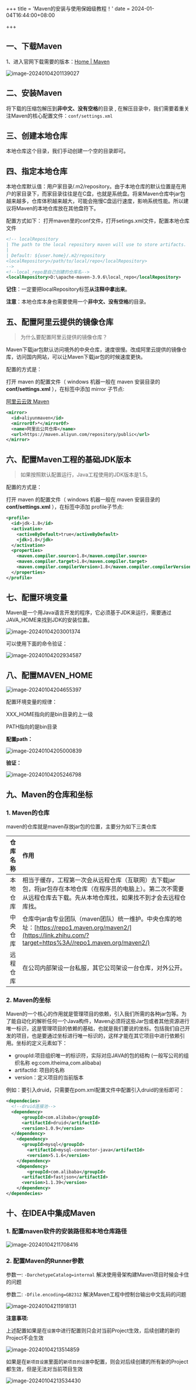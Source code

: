 +++
title = 'Maven的安装与使用保姆级教程！'
date = 2024-01-04T16:44:00+08:00

+++

## 一、下载Maven

1、进入官网下载需要的版本：[Home | Maven](https://maven.apache.org/download.cgi)

![image-20240104201139027](https://ay-1317852779.cos.ap-chengdu.myqcloud.com/Blog/image-20240104201139027.png)

## 二、安装Maven

将下载的压缩包解压到**非中文、没有空格**的目录 , 在解压目录中，我们需要着重关注Maven的核心配置文件：`conf/settings.xml`

## 三、创建本地仓库

本地仓库这个目录，我们手动创建一个空的目录即可。

## 四、指定本地仓库

本地仓库默认值：用户家目录/.m2/repository。由于本地仓库的默认位置是在用户的家目录下，而家目录往往是在C盘，也就是系统盘。将来Maven仓库中jar包越来越多，仓库体积越来越大，可能会拖慢C盘运行速度，影响系统性能。所以建议将Maven的本地仓库放在其他盘符下。

配置方式如下：
打开maven里的conf文件，打开setings.xml文件，配置本地仓库文件

```xml
<!-- localRepository
| The path to the local repository maven will use to store artifacts.
|
| Default: ${user.home}/.m2/repository
<localRepository>/path/to/local/repo</localRepository>
-->
<!--local_repo是自己创建的仓库名-->
<localRepository>D:\apache-maven-3.9.6\local_repo</localRepository>
```

**记住**：一定要把localRepository标签**从注释中拿出来**。

**注意**：本地仓库本身也需要使用一个**非中文、没有空格**的目录。

## 五、配置阿里云提供的镜像仓库

> 为什么要配置阿里云提供的镜像仓库？

Maven下载jar包默认访问境外的中央仓库，速度很慢。改成阿里云提供的镜像仓库，访问国内网站，可以让Maven下载jar包的时候速度更快。

配置的方式是：

打开 maven 的配置文件（ windows 机器一般在 maven 安装目录的 **conf/settings.xml** ），在<mirrors></mirrors>标签中添加 mirror 子节点:

[阿里云云效 Maven](https://developer.aliyun.com/mvn/guide)

```xml
<mirror>
  <id>aliyunmaven</id>
  <mirrorOf>*</mirrorOf>
  <name>阿里云公共仓库</name>
  <url>https://maven.aliyun.com/repository/public</url>
</mirror>
```

## 六、配置Maven工程的基础JDK版本

> 如果按照默认配置运行，Java工程使用的JDK版本是1.5。

配置的方式是：

打开 maven 的配置文件（ windows 机器一般在 maven 安装目录的 **conf/settings.xml** ），在<profiles></profiles>标签中添加 profile子节点:

```xml
<profile>
  <id>jdk-1.8</id>
  <activation>
    <activeByDefault>true</activeByDefault>
    <jdk>1.8</jdk>
  </activation>
  <properties>
    <maven.compiler.source>1.8</maven.compiler.source>
    <maven.compiler.target>1.8</maven.compiler.target>
    <maven.compiler.compilerVersion>1.8</maven.compiler.compilerVersion>
  </properties>
</profile>
```

## 七、配置环境变量

Maven是一个用Java语言开发的程序，它必须基于JDK来运行，需要通过JAVA_HOME来找到JDK的安装位置。

![image-20240104203001374](https://ay-1317852779.cos.ap-chengdu.myqcloud.com/Blog/image-20240104203001374.png)

可以使用下面的命令验证：

![image-20240104202934587](https://ay-1317852779.cos.ap-chengdu.myqcloud.com/Blog/image-20240104202934587.png)

## 八、配置MAVEN_HOME

![image-20240104204655397](https://ay-1317852779.cos.ap-chengdu.myqcloud.com/Blog/image-20240104204655397.png)

配置环境变量的规律：

XXX_HOME指向的是bin目录的上一级

PATH指向的是bin目录

**配置path：**

![image-20240104205000839](https://ay-1317852779.cos.ap-chengdu.myqcloud.com/Blog/image-20240104205000839.png)

**验证：**

![image-20240104205246798](https://ay-1317852779.cos.ap-chengdu.myqcloud.com/Blog/image-20240104205246798.png)

## 九、Maven的仓库和坐标

### 1. Maven的仓库

maven的仓库就是maven存放jar包的位置，主要分为如下三类仓库

| 仓库名称 | 作用                                                         |
| :------: | :----------------------------------------------------------- |
| 本地仓库 | 相当于缓存，工程第一次会从远程仓库（互联网）去下载jar 包，将jar包存在本地仓库（在程序员的电脑上）。第二次不需要从远程仓库去下载。先从本地仓库找，如果找不到才会去远程仓库找。 |
| 中央仓库 | 仓库中jar由专业团队（maven团队）统一维护。中央仓库的地址：[https://repo1.maven.org/maven2/](https://link.zhihu.com/?target=https%3A//repo1.maven.org/maven2/) |
| 远程仓库 | 在公司内部架设一台私服，其它公司架设一台仓库，对外公开。     |

### 2. Maven的坐标

Maven的一个核心的作用就是管理项目的依赖，引入我们所需的各种jar包等。为了能自动化的解析任何一个Java构件，Maven必须将这些Jar包或者其他资源进行唯一标识，这是管理项目的依赖的基础，也就是我们要说的坐标。包括我们自己开发的项目，也是要通过坐标进行唯一标识的，这样才能在其它项目中进行依赖引用。坐标的定义元素如下：

- groupId:项目组织唯一的标识符，实际对应JAVA的包的结构 (一般写公司的组织名称 eg:com.itheima,com.alibaba)
- artifactId: 项目的名称
- version：定义项目的当前版本

例如：要引入druid，只需要在pom.xml配置文件中配置引入druid的坐标即可：

```xml
<dependecies>
  <!--druid连接池-->
  <dependency>
      <groupId>com.alibaba</groupId>
      <artifactId>druid</artifactId>    
      <version>1.0.9</version>
  </dependency>
    <dependency>
      <groupId>mysql</groupId>
        <artifactId>mysql-connector-java</artifactId>
        <version>5.1.6</version>
    </dependency>
    <dependency>
        <groupId>com.alibaba</groupId>
      <artifactId>fastjson</artifactId>    
      <version>1.1.39</version>
    </dependency>
</dependecies>
```

## 十、在IDEA中集成Maven

### 1. 配置maven软件的安装路径和本地仓库路径

![image-20240104211708416](https://ay-1317852779.cos.ap-chengdu.myqcloud.com/Blog/image-20240104211708416.png)

### 2. 配置Maven的Runner参数

参数一: `-DarchetypeCatalog=internal` 解决使用骨架构建Maven项目时候会卡住的问题

参数二: `-Dfile.encoding=GB2312` 解决Maven工程中控制台输出中文乱码的问题

![image-20240104211918131](https://ay-1317852779.cos.ap-chengdu.myqcloud.com/Blog/image-20240104211918131.png)

**注意事项:**

上述配置如果是在`设置`中进行配置则只会对当前Project生效，后续创建的新的Project不会生效

![image-20240104213514859](https://ay-1317852779.cos.ap-chengdu.myqcloud.com/Blog/image-20240104213514859.png)

如果是在`新项目设置`里面的`新项目的设置`中配置，则会对后续创建的所有新的Project都生效，但是无法对当前项目生效

![image-20240104213534430](https://ay-1317852779.cos.ap-chengdu.myqcloud.com/Blog/image-20240104213534430.png)

